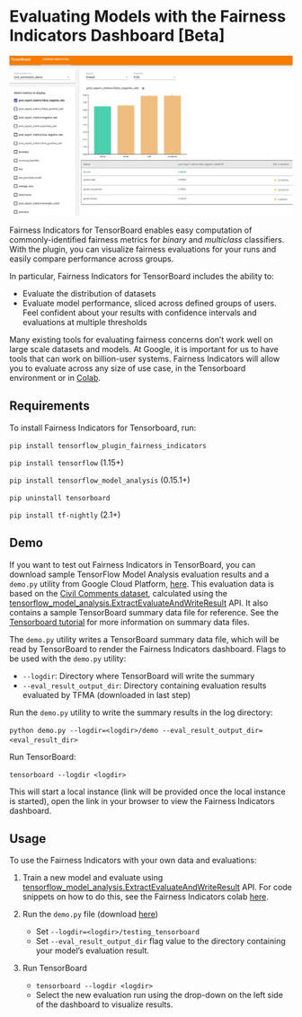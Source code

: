 # Evaluating Models with the Fairness Indicators Dashboard [Beta]

![What-If Tool](./images/fairness-indicators.png)

Fairness Indicators for TensorBoard enables easy computation of commonly-identified fairness metrics for _binary_ and _multiclass_ classifiers. With the plugin, you can visualize fairness evaluations for your runs and easily compare performance across groups. 

In particular, Fairness Indicators for TensorBoard includes the ability to:
* Evaluate the distribution of datasets
* Evaluate model performance, sliced across defined groups of users. Feel confident about your results with confidence intervals and evaluations at multiple thresholds 

Many existing tools for evaluating fairness concerns don’t work well on large scale datasets and models. At Google, it is important for us to have tools that can work on billion-user systems. Fairness Indicators will allow you to evaluate across any size of use case, in the Tensorboard environment or in [Colab](https://github.com/tensorflow/fairness-indicators). 

## Requirements

To install Fairness Indicators for Tensorboard, run:

`pip install tensorflow_plugin_fairness_indicators`

`pip install tensorflow` (1.15+)

`pip install tensorflow_model_analysis` (0.15.1+)

`pip uninstall tensorboard`

`pip install tf-nightly` (2.1+)

## Demo

If you want to test out Fairness Indicators in TensorBoard, you can download sample TensorFlow Model Analysis evaluation results and a `demo.py` utility from Google Cloud Platform, [here](https://console.cloud.google.com/storage/browser/tensorboard_plugin_fairness_indicators?pli=1). This evaluation data is based on the [Civil Comments dataset](https://www.kaggle.com/c/jigsaw-unintended-bias-in-toxicity-classification), calculated using the [tensorflow_model_analysis.ExtractEvaluateAndWriteResult](https://github.com/tensorflow/model-analysis/blob/master/tensorflow_model_analysis/api/model_eval_lib.py) API. It also contains a sample TensorBoard summary data file for reference. See the [Tensorboard tutorial](https://github.com/tensorflow/tensorboard/blob/master/README.md) for more information on summary data files.

The `demo.py` utility writes a TensorBoard summary data file, which will be read by TensorBoard to render the Fairness Indicators dashboard. Flags to be used with the `demo.py` utility: 

* `--logdir`:  Directory where TensorBoard will write the summary
* `--eval_result_output_dir`: Directory containing evaluation results evaluated by TFMA (downloaded in last step)

Run the `demo.py` utility to write the summary results in the log directory:

`python demo.py --logdir=<logdir>/demo --eval_result_output_dir=<eval_result_dir>`

Run TensorBoard:

`tensorboard --logdir <logdir>`

This will start a local instance (link will be provided once the local instance is started), open the link in your browser to view the Fairness Indicators dashboard. 

## Usage

To use the Fairness Indicators with your own data and evaluations:

1. Train a new model and evaluate using [tensorflow_model_analysis.ExtractEvaluateAndWriteResult](https://github.com/tensorflow/model-analysis/blob/master/tensorflow_model_analysis/api/model_eval_lib.py) API. For code snippets on how to do this, see the Fairness Indicators colab [here](https://github.com/tensorflow/fairness-indicators). 

2. Run the `demo.py` file (download [here](https://console.cloud.google.com/storage/browser/tensorboard_plugin_fairness_indicators?pli=1))
    * Set `--logdir=<logdir>/testing_tensorboard`
    * Set `--eval_result_output_dir` flag value to the directory containing your model’s evaluation result.
  
3. Run TensorBoard
    * `tensorboard --logdir <logdir>`
    * Select the new evaluation run using the drop-down on the left side of the dashboard to visualize results.
